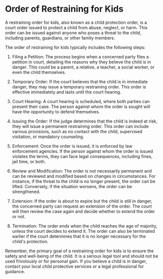 # Order of Restraining for Kids

A restraining order for kids, also known as a child protection order, is a court order issued to protect a child from abuse, neglect, or harm. This order can be issued against anyone who poses a threat to the child, including parents, guardians, or other family members. 

The order of restraining for kids typically includes the following steps:

1. Filing a Petition: The process begins when a concerned party files a petition in court, detailing the reasons why they believe the child is in danger. This could be a parent, a relative, a teacher, a social worker, or even the child themselves.

2. Temporary Order: If the court believes that the child is in immediate danger, they may issue a temporary restraining order. This order is effective immediately and lasts until the court hearing.

3. Court Hearing: A court hearing is scheduled, where both parties can present their case. The person against whom the order is sought will have the opportunity to defend themselves.

4. Issuing the Order: If the judge determines that the child is indeed at risk, they will issue a permanent restraining order. This order can include various provisions, such as no contact with the child, supervised visitation, or mandatory counseling.

5. Enforcement: Once the order is issued, it is enforced by law enforcement agencies. If the person against whom the order is issued violates the terms, they can face legal consequences, including fines, jail time, or both.

6. Review and Modification: The order is not necessarily permanent and can be reviewed and modified based on changes in circumstances. For instance, if the threat to the child is no longer present, the order can be lifted. Conversely, if the situation worsens, the order can be strengthened.

7. Extension: If the order is about to expire but the child is still in danger, the concerned party can request an extension of the order. The court will then review the case again and decide whether to extend the order or not.

8. Termination: The order ends when the child reaches the age of majority, unless the court decides to extend it. The order can also be terminated earlier if the court determines that it is no longer necessary for the child's protection.

Remember, the primary goal of a restraining order for kids is to ensure the safety and well-being of the child. It is a serious legal tool and should not be used frivolously or for personal gain. If you believe a child is in danger, contact your local child protective services or a legal professional for guidance.